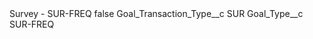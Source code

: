 <?xml version="1.0" encoding="UTF-8"?>
<CustomMetadata xmlns="http://soap.sforce.com/2006/04/metadata" xmlns:xsi="http://www.w3.org/2001/XMLSchema-instance" xmlns:xsd="http://www.w3.org/2001/XMLSchema">
    <label>Survey - SUR-FREQ</label>
    <protected>false</protected>
    <values>
        <field>Goal_Transaction_Type__c</field>
        <value xsi:type="xsd:string">SUR</value>
    </values>
    <values>
        <field>Goal_Type__c</field>
        <value xsi:type="xsd:string">SUR-FREQ</value>
    </values>
</CustomMetadata>
